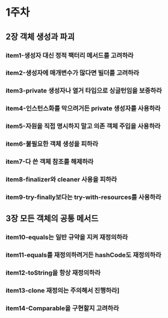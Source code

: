 # 1주차

## 2장 객체 생성과 파괴
### item1-생성자 대신 정적 팩터리 메서드를 고려하라
### item2-생성자에 매개변수가 많다면 빌더를 고려하라
### item3-private 생성자나 열거 타입으로 싱글턴임을 보증하라
### item4-인스턴스화를 막으려거든 private 생성자를 사용하라
### item5-자원을 직접 명시하지 말고 의존 객체 주입을 사용하라
### item6-불필요한 객체 생성을 피하라
### item7-다 쓴 객체 참조를 해제하라
### item8-finalizer와 cleaner 사용을 피하라
### item9-try-finally보다는 try-with-resources를 사용하라

## 3장 모든 객체의 공통 메서드

### item10-equals는 일반 규약을 지켜 재정의하라
### item11-equals를 재정의하려거든 hashCode도 재정의하라
### item12-toString을 항상 재정의하라
### item13-clone 재정의는 주의해서 진행하라]
### item14-Comparable을 구현할지 고려하라
